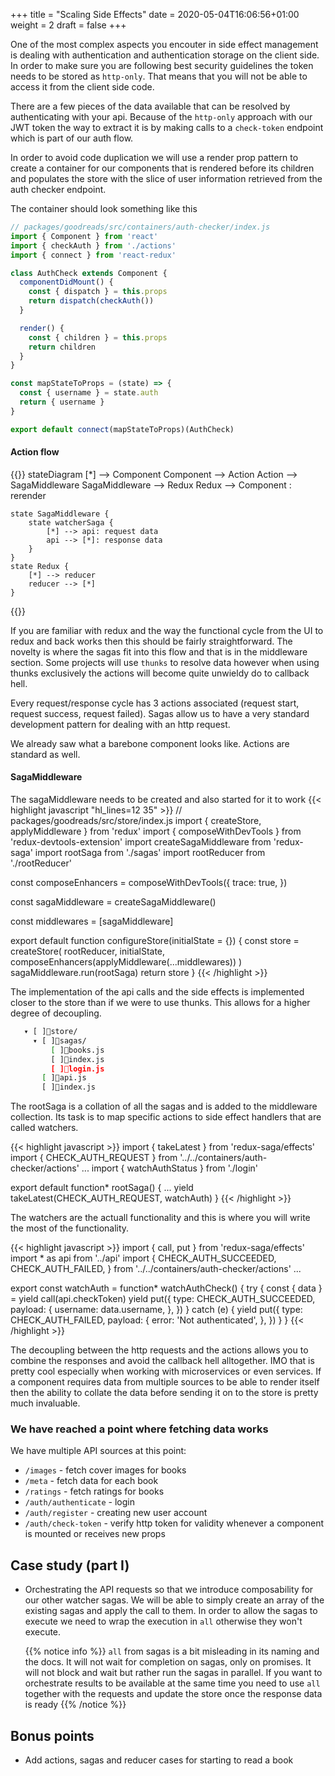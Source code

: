 +++
title = "Scaling Side Effects"
date = 2020-05-04T16:06:56+01:00
weight = 2
draft = false
+++

One of the most complex aspects you encouter in side effect management is dealing with authentication and authentication
storage on the client side. In order to make sure you are following best security guidelines the token needs to be
stored as `http-only`. That means that you will not be able to access it from the client side code.

There are a few pieces of the data available that can be resolved by authenticating with your api. Because of the
`http-only` approach with our JWT token the way to extract it is by making calls to a `check-token` endpoint which is
part of our auth flow.

In order to avoid code duplication we will use a render prop pattern to create a container for our components that is
rendered before its children and populates the store with the slice of user information retrieved from the auth checker
endpoint.

The container should look something like this 
```javascript
// packages/goodreads/src/containers/auth-checker/index.js
import { Component } from 'react'
import { checkAuth } from './actions'
import { connect } from 'react-redux'

class AuthCheck extends Component {
  componentDidMount() {
    const { dispatch } = this.props
    return dispatch(checkAuth())
  }

  render() {
    const { children } = this.props
    return children
  }
}

const mapStateToProps = (state) => {
  const { username } = state.auth
  return { username }
}

export default connect(mapStateToProps)(AuthCheck)
```

#### Action flow
{{<mermaid>}}
stateDiagram
    [*] --> Component
    Component --> Action
    Action --> SagaMiddleware
    SagaMiddleware --> Redux
    Redux --> Component : rerender

    state SagaMiddleware {
        state watcherSaga {
            [*] --> api: request data
            api --> [*]: response data
        }
    }
    state Redux {
        [*] --> reducer
        reducer --> [*]
    }
{{</mermaid>}}

If you are familiar with redux and the way the functional cycle from the UI to redux and back works then this should be
fairly straightforward. The novelty is where the sagas fit into this flow and that is in the middleware section. Some
projects will use `thunks` to resolve data however when using thunks exclusively the actions will become quite unwieldy
do to callback hell.

Every request/response cycle has 3 actions associated (request start, request success, request failed). Sagas allow us
to have a very standard development pattern for dealing with an http request.

We already saw what a barebone component looks like. Actions are standard as well.

#### SagaMiddleware

The sagaMiddleware needs to be created and also started for it to work
{{< highlight javascript "hl_lines=12 35" >}}
// packages/goodreads/src/store/index.js
import { createStore, applyMiddleware } from 'redux'
import { composeWithDevTools } from 'redux-devtools-extension'
import createSagaMiddleware from 'redux-saga'
import rootSaga from './sagas'
import rootReducer from './rootReducer'

const composeEnhancers = composeWithDevTools({
  trace: true,
})

const sagaMiddleware = createSagaMiddleware()

const middlewares = [sagaMiddleware]

export default function configureStore(initialState = {}) {
  const store = createStore(
    rootReducer,
    initialState,
    composeEnhancers(applyMiddleware(...middlewares))
  )
  sagaMiddleware.run(rootSaga)
  return store
}
{{< /highlight >}}

The implementation of the api calls and the side effects is implemented closer to the store than if we were to use
thunks. This allows for a higher degree of decoupling.
```bash
   ▾ [ ]store/
     ▾ [ ]sagas/
         [ ]books.js
         [ ]index.js
         [ ]login.js
       [ ]api.js
       [ ]index.js
```

The rootSaga is a collation of all the sagas and is added to the middleware collection. Its task is to map specific
actions to side effect handlers that are called watchers.

{{< highlight javascript >}}
import { takeLatest } from 'redux-saga/effects'
import { CHECK_AUTH_REQUEST } from '../../containers/auth-checker/actions'
...
import { watchAuthStatus } from './login'

export default function* rootSaga() {
  ...
  yield takeLatest(CHECK_AUTH_REQUEST, watchAuth)
}
{{< /highlight >}}

The watchers are the actuall functionality and this is where you will write the most of the functionality.

{{< highlight javascript >}}
import { call, put } from 'redux-saga/effects'
import * as api from '../api'
import {
  CHECK_AUTH_SUCCEEDED,
  CHECK_AUTH_FAILED,
} from '../../containers/auth-checker/actions'
...

export const watchAuth = function* watchAuthCheck() {
  try {
    const { data } = yield call(api.checkToken)
    yield put({
      type: CHECK_AUTH_SUCCEEDED,
      payload: {
        username: data.username,
      },
    })
  } catch (e) {
    yield put({
      type: CHECK_AUTH_FAILED,
      payload: {
        error: 'Not authenticated',
      },
    })
  }
}
{{< /highlight >}}

The decoupling between the http requests and the actions allows you to combine the responses and avoid the callback hell
alltogether. IMO that is pretty cool especially when working with microservices or even services. If a component
requires data from multiple sources to be able to render itself then the ability to collate the data before sending it
on to the store is pretty much invaluable.

### We have reached a point where fetching data works

We have multiple API sources at this point:
- `/images` - fetch cover images for books
- `/meta` - fetch data for each book
- `/ratings` - fetch ratings for books
- `/auth/authenticate` - login
- `/auth/register` - creating new user account
- `/auth/check-token` - verify http token for validity whenever a component is mounted or receives new props

## Case study (part I)

- Orchestrating the API requests so that we introduce composability for our other watcher sagas. We will be able to
  simply create an array of the existing sagas and apply the call to them. In order to allow the sagas to execute we
  need to wrap the execution in `all` otherwise they won't execute.

  {{% notice info %}}
  `all` from sagas is a bit misleading in its naming and the docs. It will not wait for completion on sagas, only on
  promises. It will not block and wait but rather run the sagas in parallel. If you want to orchestrate results to be available
  at the same time you need to use `all` together with the requests and update the store once the response data is ready
  {{% /notice %}}

## Bonus points
- Add actions, sagas and reducer cases for starting to read a book
